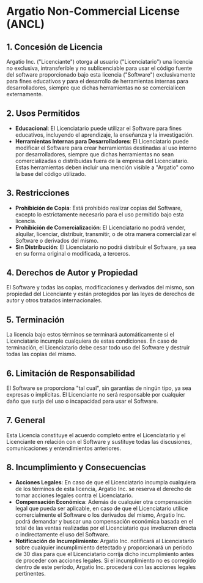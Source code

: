 # Argatio Non-Commercial License (ANCL)

## 1. Concesión de Licencia

Argatio Inc. ("Licenciante") otorga al usuario ("Licenciatario") una licencia no exclusiva, intransferible y no sublicenciable para usar el código fuente del software proporcionado bajo esta licencia ("Software") exclusivamente para fines educativos y para el desarrollo de herramientas internas para desarrolladores, siempre que dichas herramientas no se comercialicen externamente.

## 2. Usos Permitidos

- **Educacional**: El Licenciatario puede utilizar el Software para fines educativos, incluyendo el aprendizaje, la enseñanza y la investigación.
- **Herramientas Internas para Desarrolladores**: El Licenciatario puede modificar el Software para crear herramientas destinadas al uso interno por desarrolladores, siempre que dichas herramientas no sean comercializadas o distribuidas fuera de la empresa del Licenciatario. Estas herramientas deben incluir una mención visible a "Argatio" como la base del código utilizado.

## 3. Restricciones

- **Prohibición de Copia**: Está prohibido realizar copias del Software, excepto lo estrictamente necesario para el uso permitido bajo esta licencia.
- **Prohibición de Comercialización**: El Licenciatario no podrá vender, alquilar, licenciar, distribuir, transmitir, o de otra manera comercializar el Software o derivados del mismo.
- **Sin Distribución**: El Licenciatario no podrá distribuir el Software, ya sea en su forma original o modificada, a terceros.

## 4. Derechos de Autor y Propiedad

El Software y todas las copias, modificaciones y derivados del mismo, son propiedad del Licenciante y están protegidos por las leyes de derechos de autor y otros tratados internacionales.

## 5. Terminación

La licencia bajo estos términos se terminará automáticamente si el Licenciatario incumple cualquiera de estas condiciones. En caso de terminación, el Licenciatario debe cesar todo uso del Software y destruir todas las copias del mismo.

## 6. Limitación de Responsabilidad

El Software se proporciona "tal cual", sin garantías de ningún tipo, ya sea expresas o implícitas. El Licenciante no será responsable por cualquier daño que surja del uso o incapacidad para usar el Software.

## 7. General

Esta Licencia constituye el acuerdo completo entre el Licenciatario y el Licenciante en relación con el Software y sustituye todas las discusiones, comunicaciones y entendimientos anteriores.

## 8. Incumplimiento y Consecuencias

- **Acciones Legales**: En caso de que el Licenciatario incumpla cualquiera de los términos de esta licencia, Argatio Inc. se reserva el derecho de tomar acciones legales contra el Licenciatario.
- **Compensación Económica**: Además de cualquier otra compensación legal que pueda ser aplicable, en caso de que el Licenciatario utilice comercialmente el Software o los derivados del mismo, Argatio Inc. podrá demandar y buscar una compensación económica basada en el total de las ventas realizadas por el Licenciatario que involucren directa o indirectamente el uso del Software.
- **Notificación de Incumplimiento**: Argatio Inc. notificará al Licenciatario sobre cualquier incumplimiento detectado y proporcionará un período de 30 días para que el Licenciatario corrija dicho incumplimiento antes de proceder con acciones legales. Si el incumplimiento no es corregido dentro de este período, Argatio Inc. procederá con las acciones legales pertinentes.
